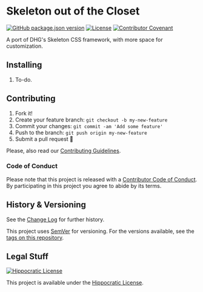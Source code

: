 # Skeleton out of the Closet

[![GitHub package.json version](https://img.shields.io/github/package-json/v/Nereare/skeleton-out-of-closet)](https://github.com/Nereare/skeleton-out-of-closet)
[![License](https://img.shields.io/github/license/Nereare/skeleton-out-of-closet.svg)](https://github.com/Nereare/skeleton-out-of-closet)
[![Contributor Covenant](https://img.shields.io/badge/Contributor%20Covenant-v1.4%20adopted-ff69b4.svg)](CODE-OF-CONDUCT.md)

A port of DHG's Skeleton CSS framework, with more space for customization.

## Installing

<!--
TODO Set installation instructions
BODY If there is some installation method, define it on the [README file](README.md).
-->
1. To-do.

## Contributing

1. Fork it!
2. Create your feature branch: `git checkout -b my-new-feature`
3. Commit your changes: `git commit -am 'Add some feature'`
4. Push to the branch: `git push origin my-new-feature`
5. Submit a pull request :tada:

Please, also read our [Contributing Guidelines](CONTRIBUTING.md).

### Code of Conduct

Please note that this project is released with a [Contributor Code of Conduct](CODE-OF-CONDUCT.md). By participating in this project you agree to abide by its terms.

## History & Versioning

See the [Change Log](CHANGELOG.md) for further history.

This project uses [SemVer](http://semver.org/) for versioning. For the versions available, see the [tags on this repository](https://github.com/Nereare/skeleton-out-of-closet/tags).

## Legal Stuff

[![Hippocratic License](https://i.imgur.com/DEKS3nm.png)](LICENSE.md)

This project is available under the [Hippocratic License](https://firstdonoharm.dev/).
